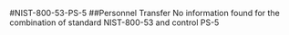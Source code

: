 #NIST-800-53-PS-5
##Personnel Transfer
No information found for the combination of standard NIST-800-53 and control PS-5
